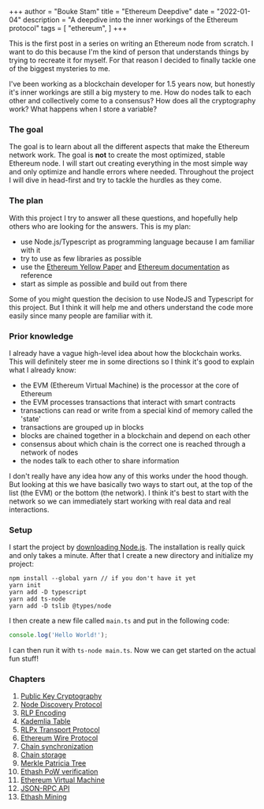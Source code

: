 +++ 
author = "Bouke Stam" 
title = "Ethereum Deepdive" 
date = "2022-01-04" 
description = "A deepdive into the inner workings of the Ethereum protocol" 
tags = [ "ethereum", ] 
+++

This is the first post in a series on writing an Ethereum node from scratch. I want to do this because I'm the kind of person that understands things by trying to recreate it for myself. For that reason I decided to finally tackle one of the biggest mysteries to me. 

I've been working as a blockchain developer for 1.5 years now, but honestly it's inner workings are still a big mystery to me. How do nodes talk to each other and collectively come to a consensus? How does all the cryptography work? What happens when I store a variable?

### The goal

The goal is to learn about all the different aspects that make the Ethereum network work. The goal is **not** to create the most optimized, stable Ethereum node. I will start out creating everything in the most simple way and only optimize and handle errors where needed. Throughout the project I will dive in head-first and try to tackle the hurdles as they come.

### The plan

With this project I try to answer all these questions, and hopefully help others who are looking for the answers. This is my plan:

- use Node.js/Typescript as programming language because I am familiar with it
- try to use as few libraries as possible
- use the [Ethereum Yellow Paper](https://ethereum.github.io/yellowpaper/paper.pdf) and [Ethereum documentation](https://github.com/ethereum) as reference
- start as simple as possible and build out from there

Some of you might question the decision to use NodeJS and Typescript for this project. But I think it will help me and others understand the code more easily since many people are familiar with it.

### Prior knowledge

I already have a vague high-level idea about how the blockchain works. This will definitely steer me in some directions so I think it's good to explain what I already know:

- the EVM (Ethereum Virtual Machine) is the processor at the core of Ethereum
- the EVM processes transactions that interact with smart contracts
- transactions can read or write from a special kind of memory called the 'state'
- transactions are grouped up in blocks
- blocks are chained together in a blockchain and depend on each other
- consensus about which chain is the correct one is reached through a network of nodes
- the nodes talk to each other to share information

I don't really have any idea how any of this works under the hood though. But looking at this we have basically two ways to start out, at the top of the list (the EVM) or the bottom (the network). I think it's best to start with the network so we can immediately start working with real data and real interactions.

### Setup

I start the project by [downloading Node.js](https://nodejs.org/en/download/). The installation is really quick and only takes a minute. After that I create a new directory and initialize my project:

```
npm install --global yarn // if you don't have it yet
yarn init
yarn add -D typescript
yarn add ts-node
yarn add -D tslib @types/node
```

I then create a new file called ```main.ts``` and put in the following code:

```typescript
console.log('Hello World!');
```

I can then run it with ```ts-node main.ts```. Now we can get started on the actual fun stuff!

### Chapters

1. [Public Key Cryptography](Public%20Key%20Cryptography.md)
2. [Node Discovery Protocol](Node%20Discovery%20Protocol.md)
3. [RLP Encoding](RLP%20Encoding.md)
4. [Kademlia Table](Kademlia%20Table.md)
5. [RLPx Transport Protocol](RLPx%20Transport%20Protocol.md)
6. [Ethereum Wire Protocol](Ethereum%20Wire%20Protocol.md)
7. [Chain synchronization](Chain%20synchronization.md)
8. [Chain storage](Chain%20storage.md)
9.  [Merkle Patricia Tree](Merkle%20Patricia%20Trie.md)
10. [Ethash PoW verification](Ethash%20PoW%20verification.md)
11. [Ethereum Virtual Machine](Ethereum%20Virtual%20Machine.md)
12. [JSON-RPC API](JSON-RPC%20API.md)
13. [Ethash Mining](Ethash%20Mining.md)